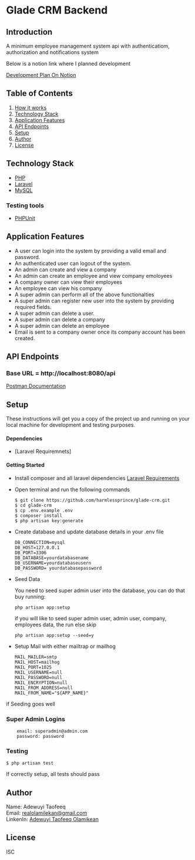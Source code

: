# Glade CRM Backend

## Introduction

A minimum employee management system api with authenticatiom, authorization and notifications system

Below is a notion link where I planned development

[Development Plan On Notion](https://sprinkle-princess-220.notion.site/Glade-Backend-CRM-25ddce81414e40438cf31814cc4c1e91)

## Table of Contents
1. <a href="#how-it-works">How it works</a>
2. <a href="#technology-stack">Technology Stack</a>
3. <a href="#application-features">Application Features</a>
4. <a href="#api-endpoints">API Endpoints</a>
5. <a href="#setup">Setup</a>
6. <a href="#author">Author</a>
7. <a href="#license">License</a>


## Technology Stack
  - [PHP](https://www.php.net)
  - [Laravel](https://laravel.com)
  - [MySQL](https://www.mysql.com)
  ### Testing tools
  - [PHPUnit](https://phpunit.de) 

## Application Features
* A user can login into the system by providing a valid email and password.
* An authenticated user can logout of the system.
* An admin can create and view a company
* An admin can create an employee and view company emoloyees
* A company owner can view their employees
* An employee can view his company
* A super admin can perform all of the above functionalties
* A super admin can register new user into the system by providing required fields.
* A super admin can delete a user.
* A super admin can delete a company
* A super admin can delete an employee
* Email is sent to a company owner once its company account has been created.

## API Endpoints
### Base URL = http://localhost:8080/api
[Postman Documentation](https://documenter.getpostman.com/view/11352884/VUxPvTDF)

## Setup
These instructions will get you a copy of the project up and running on your local machine for development and testing purposes.

  #### Dependencies
  - [Laravel Requiremnets] 
 
  #### Getting Started
  - Install composer and all laravel dependencies [Laravel Requirements](https://laravel.com/docs/7.x/installation)
  
  - Open terminal and run the following commands
    ```
    $ git clone https://github.com/harmlessprince/glade-crm.git
    $ cd glade-crm
    $ cp .env.example .env
    $ composer install
    $ php artisan key:generate
    ```
  - Create database and update database details in your .env file
  
    ```
    DB_CONNECTION=mysql
    DB_HOST=127.0.0.1
    DB_PORT=3306
    DB_DATABASE=yourdatabasename
    DB_USERNAME=yourdatabaseusern
    DB_PASSWORD= yourdatabasepassword
    ```
  - Seed Data
  
    You need to seed super admin user into the database, you can do that buy running: 
    
    ```
    php artisan app:setup
    ```
    
    if you will like to seed super admin user, admin user, company, employees data, the run else skip
    
    ```
    php artisan app:setup --seed=y
    ```
  - Setup Mail with either mailtrap or mailhog
  
    ```
    MAIL_MAILER=smtp
    MAIL_HOST=mailhog
    MAIL_PORT=1025
    MAIL_USERNAME=null
    MAIL_PASSWORD=null
    MAIL_ENCRYPTION=null
    MAIL_FROM_ADDRESS=null
    MAIL_FROM_NAME="${APP_NAME}"
    ```
    
  if Seeding goes well
  ### Super Admin Logins
        email: superadmin@admin.com
        password: password
        
  ### Testing
  
  ```
  $ php artisan test
  ```
  If correctly setup, all tests should pass
  
  
## Author
 Name: Adewuyi Taofeeq <br>
 Email: realolamilekan@gmail.com <br>
 LinkenIn:  <a href="#license">Adewuyi Taofeeq Olamikean</a> <br>

## License
ISC
